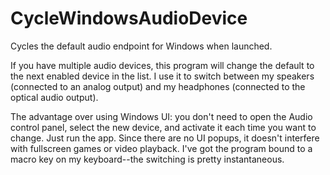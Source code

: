 CycleWindowsAudioDevice
=======================

Cycles the default audio endpoint for Windows when launched.

If you have multiple audio devices, this program will change the default to the next enabled device in the list.
I use it to switch between my speakers (connected to an analog output) and my headphones
(connected to the optical audio output).

The advantage over using Windows UI: you don't need to open the Audio control panel, select the new device, and activate it each time you want to change. Just run the app. Since there are no UI popups, it doesn't interfere with fullscreen games or video playback. I've got the program bound to a macro key on my keyboard--the switching is pretty instantaneous.
